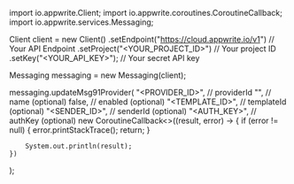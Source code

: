 import io.appwrite.Client;
import io.appwrite.coroutines.CoroutineCallback;
import io.appwrite.services.Messaging;

Client client = new Client()
    .setEndpoint("https://cloud.appwrite.io/v1") // Your API Endpoint
    .setProject("&lt;YOUR_PROJECT_ID&gt;") // Your project ID
    .setKey("&lt;YOUR_API_KEY&gt;"); // Your secret API key

Messaging messaging = new Messaging(client);

messaging.updateMsg91Provider(
    "<PROVIDER_ID>", // providerId
    "<NAME>", // name (optional)
    false, // enabled (optional)
    "<TEMPLATE_ID>", // templateId (optional)
    "<SENDER_ID>", // senderId (optional)
    "<AUTH_KEY>", // authKey (optional)
    new CoroutineCallback<>((result, error) -> {
        if (error != null) {
            error.printStackTrace();
            return;
        }

        System.out.println(result);
    })
);

